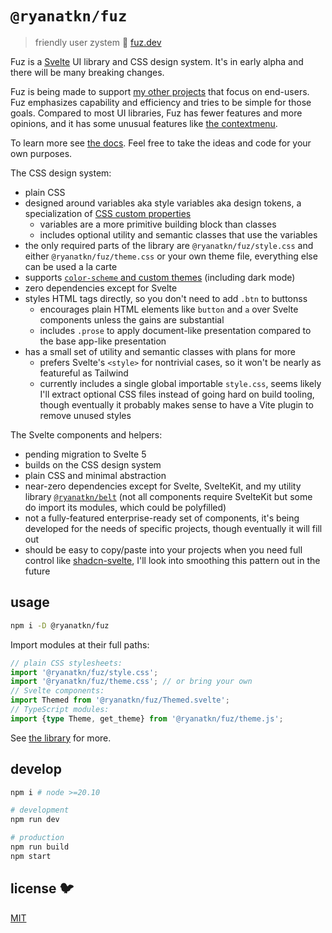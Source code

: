 # `@ryanatkn/fuz`

> friendly user zystem 🧶 [fuz.dev](https://www.fuz.dev/)

Fuz is a [Svelte](https://svelte.dev/) UI library and CSS design system.
It's in early alpha and there will be many breaking changes.

Fuz is being made to support [my other projects](https://www.ryanatkn.com/table)
that focus on end-users.
Fuz emphasizes capability and efficiency and tries to be simple for those goals.
Compared to most UI libraries, Fuz has fewer features and more opinions,
and it has some unusual features like
[the contextmenu](https://www.fuz.dev/library/Contextmenu).

To learn more see [the docs](https://www.fuz.dev/library).
Feel free to take the ideas and code for your own purposes.

The CSS design system:

- plain CSS
- designed around variables aka style variables aka design tokens,
  a specialization of [CSS custom properties](https://developer.mozilla.org/en-US/docs/Web/CSS/--*)
  - variables are a more primitive building block than classes
  - includes optional utility and semantic classes that use the variables
- the only required parts of the library are `@ryanatkn/fuz/style.css` and either
  `@ryanatkn/fuz/theme.css` or your own theme file, everything else can be used a la carte
- supports [`color-scheme` and custom themes](https://www.fuz.dev/library/theme)
  (including dark mode)
- zero dependencies except for Svelte
- styles HTML tags directly, so you don't need to add `.btn` to buttonss
  - encourages plain HTML elements like `button` and `a` over Svelte components
    unless the gains are substantial
  - includes `.prose` to apply document-like presentation compared to the base app-like presentation
- has a small set of utility and semantic classes with plans for more
  - prefers Svelte's `<style>` for nontrivial cases,
    so it won't be nearly as featureful as Tailwind
  - currently includes a single global importable `style.css`,
    seems likely I'll extract optional CSS files instead of going hard on build tooling,
    though eventually it probably makes sense to have a Vite plugin to remove unused styles

The Svelte components and helpers:

- pending migration to Svelte 5
- builds on the CSS design system
- plain CSS and minimal abstraction
- near-zero dependencies except for Svelte, SvelteKit, and my utility library
  [`@ryanatkn/belt`](https://github.com/ryanatkn/belt)
  (not all components require SvelteKit but some do import its modules, which could be polyfilled)
- not a fully-featured enterprise-ready set of components,
  it's being developed for the needs of specific projects, though eventually it will fill out
- should be easy to copy/paste into your projects when you need full control like
  [shadcn-svelte](https://github.com/huntabyte/shadcn-svelte),
  I'll look into smoothing this pattern out in the future

## usage

```bash
npm i -D @ryanatkn/fuz
```

Import modules at their full paths:

```ts
// plain CSS stylesheets:
import '@ryanatkn/fuz/style.css';
import '@ryanatkn/fuz/theme.css'; // or bring your own
// Svelte components:
import Themed from '@ryanatkn/fuz/Themed.svelte';
// TypeScript modules:
import {type Theme, get_theme} from '@ryanatkn/fuz/theme.js';
```

See [the library](https://www.fuz.dev/library) for more.

## develop

```bash
npm i # node >=20.10

# development
npm run dev

# production
npm run build
npm start
```

## license 🐦

[MIT](LICENSE)
